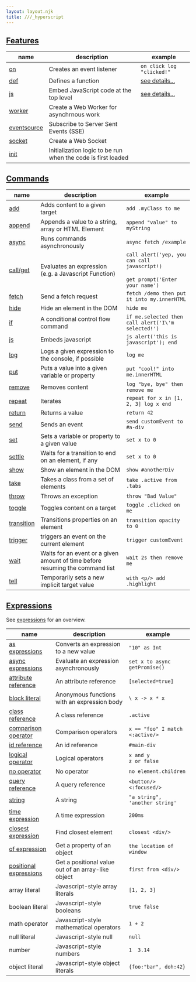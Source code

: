 ```yaml
---
layout: layout.njk
title: ///_hyperscript
---
```


## <a name='features'></a>[Features](#features)

|  name | description | example
|-------|-------------|---------
| [on](/features/on) | Creates an event listener | `on click log "clicked!"`
| [def](/features/def) | Defines a function | [see details...](/features/def)
| [js](/features/js) | Embed JavaScript code at the top level | [see details...](/features/js)
| [worker](/features/worker) | Create a Web Worker for asynchrnous work
| [eventsource](/features/event-source) | Subscribe to Server Sent Events (SSE)
| [socket](/features/socket) | Create a Web Socket
| [init](/features/init) | Initialization logic to be run when the code is first loaded

## <a name='commands'></a>[Commands](#commands)

|  name | description | example
|-------|-------------|---------
| [add](/commands/add) | Adds content to a given target | `add .myClass to me`
| [append](/commands/append) | Appends a value to a string, array or HTML Element | `append "value" to myString`
| [async](/commands/async) | Runs commands asynchronously | `async fetch /example`
| [call/get](/commands/call) | Evaluates an expression (e.g. a Javascript Function) | `call alert('yep, you can call javascript!)` <br/><br/> `get prompt('Enter your name')`
| [fetch](/commands/fetch) | Send a fetch request | `fetch /demo then put it into my.innerHTML`
| [hide](/commands/hide) | Hide an element in the DOM | `hide me`
| [if](/commands/if) | A conditional control flow command | `if me.selected then call alert('I\'m selected!')`
| [js](/commands/js) | Embeds javascript | `js alert('this is javascript'); end`
| [log](/commands/log) | Logs a given expression to the console, if possible | `log me`
| [put](/commands/put) | Puts a value into a given variable or property| `put "cool!" into me.innerHTML`
| [remove](/commands/remove) | Removes content | `log "bye, bye" then remove me`
| [repeat](/commands/repeat) | Iterates | `repeat for x in [1, 2, 3] log x end`
| [return](/commands/return) | Returns a value | `return 42`
| [send](/commands/send) | Sends an event | `send customEvent to #a-div`
| [set](/commands/set) | Sets a variable or property to a given value | `set x to 0`
| [settle](/commands/setttle) | Waits for a transition to end on an element, if any | `set x to 0`
| [show](/commands/show) | Show an element in the DOM | `show #anotherDiv`
| [take](/commands/take) | Takes a class from a set of elements | `take .active from .tabs`
| [throw](/commands/throw) | Throws an exception | `throw "Bad Value"`
| [toggle](/commands/toggle) | Toggles content on a target | `toggle .clicked on me`
| [transition](/commands/transition) | Transitions properties on an element | `transition opacity to 0`
| [trigger](/commands/trigger) | triggers an event on the current element | `trigger customEvent`
| [wait](/commands/wait) | Waits for an event or a given amount of time before resuming the command list | `wait 2s then remove me`
| [tell](/commands/tell) | Temporarily sets a new implicit target value | `with <p/> add .highlight`

## <a href='expressions'></a>[Expressions](#expressions)

See [expressions](/expressions) for an overview.

|  name | description | example
|-------|-------------|---------
| [as expressions](/expressions/as) | Converts an expression to a new value | `"10" as Int`
| [async expressions](/expressions/async) | Evaluate an expression asynchronously | `set x to async getPromise()`
| [attribute reference](/expressions/attribute-ref) | An attribute reference | `[selected=true]`
| [block literal](/expressions/block-literal) | Anonymous functions with an expression body | `\ x -> x * x`
| [class reference](/expressions/class-reference) | A class reference | `.active`
| [comparison operator](/expressions/comparison-operator) | Comparison operators | `x == "foo" I match <:active/>`
| [id reference](/expressions/id-reference) | An id reference | `#main-div`
| [logical operator](/expressions/logical-operator) | Logical operators | `x and y`<br/>`z or false`
| [no operator](/expressions/no) | No operator | `no element.children`
| [query reference](/expressions/query-reference) | A query reference | `<button/> <:focused/>`
| [string](/expressions/string) | A string | `"a string", 'another string'`
| [time expression](/expressions/time) | A time expression | `200ms`
| [closest expression](/expressions/closest) | Find closest element | `closest <div/>`
| [of expression](/expressions/of) | Get a property of an object | `the location of window`
| [positional expressions](/expressions/positional) | Get a positional value out of an array-like object | `first from <div/>`
| array literal | Javascript-style array literals | `[1, 2, 3]`
| boolean literal | Javascript-style booleans | `true false`
| math operator | Javascript-style mathematical operators | `1 + 2`
| null literal | Javascript-style null | `null`
| number | Javascript-style numbers | `1  3.14`
| object literal | Javascript-style object literals | `{foo:"bar", doh:42}`
